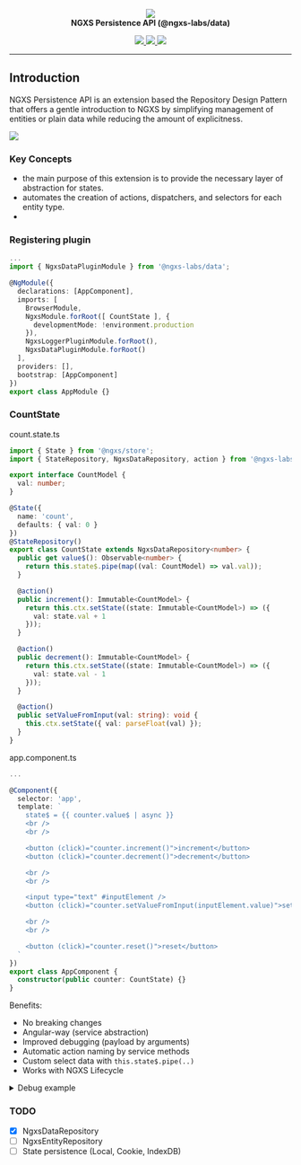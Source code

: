 <p align="center">
  <img src="https://raw.githubusercontent.com/ngxs/store/master/docs/assets/logo.png">
  <br />
  <b>NGXS Persistence API (@ngxs-labs/data)</b>
  <br />
</p>
  
<p align="center">
  
  <a href="https://travis-ci.org/ngxs-labs/data">
    <img src="https://travis-ci.org/ngxs-labs/data.svg?branch=master" />
  </a>
  <a href="https://badge.fury.io/js/%40ngxs-labs%2Fdata">
    <img src="https://badge.fury.io/js/%40ngxs-labs%2Fdata.svg" />
  </a>
  <a href="https://npm-stat.com/charts.html?package=%40ngxs-labs%2Fdata&from=2019-09-01">
    <img src="https://img.shields.io/npm/dt/@ngxs-labs/data.svg" />
  </a>
</p>

---

## Introduction

NGXS Persistence API is an extension based the Repository Design Pattern that offers a gentle introduction to NGXS by simplifying management of entities or plain data while reducing the amount of explicitness.

![](https://habrastorage.org/webt/jd/t4/wo/jdt4woihu-chhiwlqqd4eogpelu.png)

### Key Concepts

- the main purpose of this extension is to provide the necessary layer of abstraction for states.
- automates the creation of actions, dispatchers, and selectors for each entity type.
-

### Registering plugin

```ts
...
import { NgxsDataPluginModule } from '@ngxs-labs/data';

@NgModule({
  declarations: [AppComponent],
  imports: [
    BrowserModule,
    NgxsModule.forRoot([ CountState ], {
      developmentMode: !environment.production
    }),
    NgxsLoggerPluginModule.forRoot(),
    NgxsDataPluginModule.forRoot()
  ],
  providers: [],
  bootstrap: [AppComponent]
})
export class AppModule {}
```

### CountState

count.state.ts

```ts
import { State } from '@ngxs/store';
import { StateRepository, NgxsDataRepository, action } from '@ngxs-labs/data';

export interface CountModel {
  val: number;
}

@State({
  name: 'count',
  defaults: { val: 0 }
})
@StateRepository()
export class CountState extends NgxsDataRepository<number> {
  public get value$(): Observable<number> {
    return this.state$.pipe(map((val: CountModel) => val.val));
  }

  @action()
  public increment(): Immutable<CountModel> {
    return this.ctx.setState((state: Immutable<CountModel>) => ({
      val: state.val + 1
    }));
  }

  @action()
  public decrement(): Immutable<CountModel> {
    return this.ctx.setState((state: Immutable<CountModel>) => ({
      val: state.val - 1
    }));
  }

  @action()
  public setValueFromInput(val: string): void {
    this.ctx.setState({ val: parseFloat(val) });
  }
}
```

app.component.ts

```ts
...

@Component({
  selector: 'app',
  template: `
    state$ = {{ counter.value$ | async }}
    <br />
    <br />

    <button (click)="counter.increment()">increment</button>
    <button (click)="counter.decrement()">decrement</button>

    <br />
    <br />

    <input type="text" #inputElement />
    <button (click)="counter.setValueFromInput(inputElement.value)">setValueFromInput</button>

    <br />
    <br />

    <button (click)="counter.reset()">reset</button>
  `
})
export class AppComponent {
  constructor(public counter: CountState) {}
}
```

Benefits:

- No breaking changes
- Angular-way (service abstraction)
- Improved debugging (payload by arguments)
- Automatic action naming by service methods
- Custom select data with `this.state$.pipe(..)`
- Works with NGXS Lifecycle

<details>
<summary>Debug example</summary>
<div><br>
  
![](https://habrastorage.org/webt/hg/gz/92/hggz92co_9mvmk8rfqkxfud0bq8.png)

![](https://habrastorage.org/webt/60/7v/ja/607vja_6rkbxsnlfidusmv3263u.png)

<br>
</div>

</details>

### TODO

- [x] NgxsDataRepository<T>
- [ ] NgxsEntityRepository<T>
- [ ] State persistence (Local, Cookie, IndexDB)
